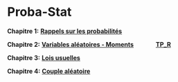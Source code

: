 # Proba-Stat

__Chapitre 1:__ [__Rappels sur les probabilités__](https://github.com/Hamrita/Proba-Stat/blob/main/Chap1/Proba_Stat_Chap1.pdf)

__Chapitre 2:__ [__Variables aléatoires - Moments__](https://github.com/Hamrita/Proba-Stat/blob/main/Chap%202/Proba_Stat_Chap2.pdf)  $~~~~~~~~~~~$ [__TP_R__](https://github.com/Hamrita/Proba-Stat/blob/main/S%C3%A9ance1.ipynb)

__Chapitre 3:__ [__Lois usuelles__]()

__Chapitre 4:__ [__Couple aléatoire__]()
